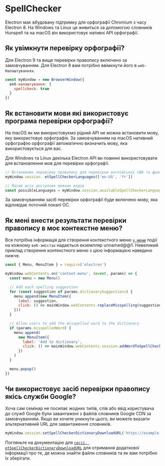 # SpellChecker

Electron має вбудовану підтримку для орфографії Chromium з часу Electron 8.  На Windows та Linux ця живиться за допомогою словників Hunspell та на macOS він використовує нативні API орфографії.

## Як увімкнути перевірку орфографії?

Для Electron 9 та вище перевірки правопису включено за замовчуванням.  Для Electron 8 вам потрібно ввімкнути його в `web-Налаштуваннях`.

```js
const myWindow = new BrowserWindow({
  веб-налаштування: {
    spellcheck: true
  }
})
```

## Як встановити мови які використовує програма перевірки орфографії?

На macOS як ми використовуємо рідний API не можна встановити мову, яку використовує орфографія. За замовчуванням на macOS нативний орфографію орфографії автоматично визначить мову, яка використовується для вас.

Для Windows та Linux декілька Electron API ви повинні використовувати для встановлення мов для перевірки орфографії.

```js
// Встановлює перевірку правопису для перевірки англійської США та французької
myWindow.session. etSpellCheckerLanguages(['en-US', 'fr'])

// Масив всіх доступних мовних кодів
const possibleLanguages = myWindow.session.availableSpellCheckerLanguages
```

За замовчуванням засіб перевірки орфографії буде включено мову, яка відповідає поточній локалі ОС.

## Як мені внести результати перевірки правопису в моє контекстне меню?

Вся потрібна інформація для створення контекстного меню [`у меню`](../api/web-contents.md#event-context-menu) події на кожному `веб-змістах` надається екземпляр unnamed@@1.  Невеликий приклад створення контекстного меню з цією інформацією наведено нижче.

```js
const { Menu, MenuItem } = require('electron')

myWindow.webContents.on('context-menu', (event, params) => {
  const menu = new Menu()

  // Add each spelling suggestion
  for (const suggestion of params.dictionarySuggestions) {
    menu.append(new MenuItem({
      label: suggestion,
      click: () => mainWindow.webContents.replaceMisspelling(suggestion)
    }))
  }

  // Allow users to add the misspelled word to the dictionary
  if (params.misspelledWord) {
    menu.append(
      new MenuItem({
        label: 'Add to dictionary',
        click: () => mainWindow.webContents.session.addWordToSpellCheckerDictionary(params.misspelledWord)
      })
    )
  }

  menu.popup()
})
```

## Чи використовує засіб перевірки правопису якісь служби Google?

Хоча сам семінар не посилає жодних типів, слів або ввід користувача до служб Google були завантажені з файлів словників Google CDN за замовчуванням.  Якщо ви хочете уникнути цього, ви можете вказати альтернативний URL для завантаження словників.

```js
myWindow.session.setSpellCheckerDictionaryDownloadURL('https://example.com/dictionaries/')
```

Погляньте на документацію для [`сесії. etSpellCheckerDictionaryDownloadURL`](https://www.electronjs.org/docs/api/session#sessetspellcheckerdictionarydownloadurlurl) для отримання додаткової інформації про те, де можна знайти файли словників та як вам потрібно їх зберігати.
